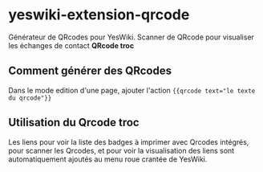 # yeswiki-extension-qrcode

Générateur de QRcodes pour YesWiki.
Scanner de QRcode pour visualiser les échanges de contact **QRcode troc**

## Comment générer des QRcodes

Dans le mode edition d'une page, ajouter l'action `{{qrcode text="le texte du qrcode"}}`

## Utilisation du Qrcode troc

Les liens pour voir la liste des badges à imprimer avec Qrcodes intégrés, pour scanner les Qrcodes, et pour voir la visualisation des liens sont automatiquement ajoutés au menu roue crantée de YesWiki.
